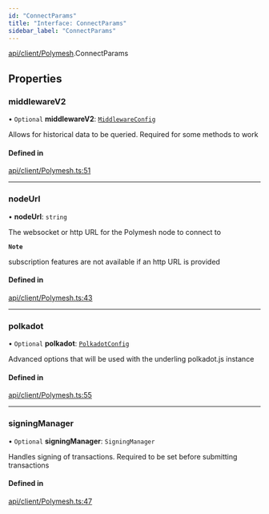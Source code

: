 ```yaml
---
id: "ConnectParams"
title: "Interface: ConnectParams"
sidebar_label: "ConnectParams"
---
```


[api/client/Polymesh](../../../../../modules/API/Client/Polymesh/Polymesh.md).ConnectParams

## Properties

### middlewareV2

• `Optional` **middlewareV2**: [`MiddlewareConfig`](../../Types/MiddlewareConfig/MiddlewareConfig.md)

Allows for historical data to be queried. Required for some methods to work

#### Defined in

[api/client/Polymesh.ts:51](https://github.com/PolymeshAssociation/polymesh-sdk/blob/88db4a911/src/api/client/Polymesh.ts#L51)

___

### nodeUrl

• **nodeUrl**: `string`

The websocket or http URL for the Polymesh node to connect to

**`Note`**

subscription features are not available if an http URL is provided

#### Defined in

[api/client/Polymesh.ts:43](https://github.com/PolymeshAssociation/polymesh-sdk/blob/88db4a911/src/api/client/Polymesh.ts#L43)

___

### polkadot

• `Optional` **polkadot**: [`PolkadotConfig`](../../Types/PolkadotConfig/PolkadotConfig.md)

Advanced options that will be used with the underling polkadot.js instance

#### Defined in

[api/client/Polymesh.ts:55](https://github.com/PolymeshAssociation/polymesh-sdk/blob/88db4a911/src/api/client/Polymesh.ts#L55)

___

### signingManager

• `Optional` **signingManager**: `SigningManager`

Handles signing of transactions. Required to be set before submitting transactions

#### Defined in

[api/client/Polymesh.ts:47](https://github.com/PolymeshAssociation/polymesh-sdk/blob/88db4a911/src/api/client/Polymesh.ts#L47)
